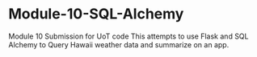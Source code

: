 # Module-10-SQL-Alchemy

Module 10 Submission for UoT code
This attempts to use Flask and SQL Alchemy to Query Hawaii weather data and summarize on an app.